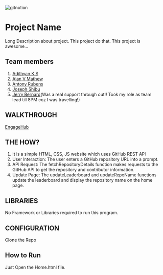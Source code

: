 
![gitnotion](https://github.com/user-attachments/assets/079fdd2e-ba20-4a5b-9801-58448e81d8b9)




# Project Name
Long Description about project. This project do that. This project is awesome...
## Team members
1. [Adithyan K S](https://github.com/Adithyan-Coder)
2. [Alan V Mathew](https://github.com/mancity142)
3. [Antony Rubens](https://github.com/Antony-Rubens)
4. [Joseph Shibu](https://github.com/SharkSpidy)
5. [Jerry Bernard](https://github.com/jerry53779)(Was a real support through out!! Took my role as team lead till 8PM coz I was travelling!)
## WALKTHROUGH
[EngageHub](https://drive.google.com/file/d/1FrnwDmIL2UWCQo_cvvQYeXFMUxa_RM9P/view?usp=sharing)
## THE HOW?
1. It is a simple HTML, CSS, JS website which uses GitHub REST API
2. User Interaction: The user enters a GitHub repository URL into a prompt.
3. API Request: The fetchRepositoryDetails function makes requests to the GitHub API to get the repository and contributor information.
4. Update Page: The updateLeaderboard and updateRepoName functions update the leaderboard and display the repository name on the home page.
## LIBRARIES
No Framework or Libraries required to run this program.
## CONFIGURATION
Clone the Repo
## How to Run
Just Open the Home.html file.

